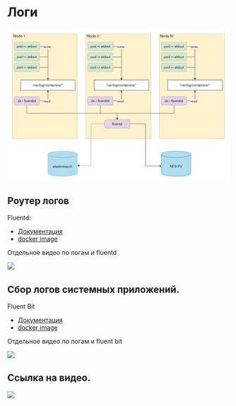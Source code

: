 # Логи

![Схема](images/logs.jpg)

## Роутер логов

Fluentd:

* [Документация](https://docs.fluentd.org/)
* [docker image](https://hub.docker.com/r/fluent/fluentd)

Отдельное видео по логам и fluentd

[<img src="https://img.youtube.com/vi/4v4Go-PFFJE/maxresdefault.jpg" width="50%">](https://www.youtube.com/watch?v=4v4Go-PFFJE)

## Сбор логов системных приложений.

Fluent Bit

* [Документация](https://docs.fluentbit.io/manual/)
* [docker image](https://hub.docker.com/r/fluent/fluent-bit)

Отдельное видео по логам и fluent bit

[<img src="https://img.youtube.com/vi/nf735EnAFsY/maxresdefault.jpg" width="50%">](https://www.youtube.com/watch?v=nf735EnAFsY)


## Ссылка на видео.

[<img src="https://img.youtube.com/vi/ifCwBprcvA4/maxresdefault.jpg" width="50%">](https://youtu.be/ifCwBprcvA4)

